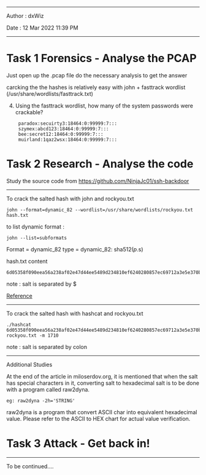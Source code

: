***

Author : dxWiz

Date : 12 Mar 2022 11:39 PM

***



# Task 1 Forensics - Analyse the PCAP 

Just open up the .pcap file do the necessary analysis to get the answer

carcking the the hashes is relatively easy with john + fasttrack wordlist (/usr/share/wordlists/fasttrack.txt)


4. Using the fasttrack wordlist, how many of the system passwords were crackable?

        paradox:secuirty3:18464:0:99999:7:::
        szymex:abcd123:18464:0:99999:7:::
        bee:secret12:18464:0:99999:7:::
        muirland:1qaz2wsx:18464:0:99999:7:::


# Task 2 Research - Analyse the code 

Study the source code from https://github.com/NinjaJc01/ssh-backdoor

***

To crack the salted hash with john and rockyou.txt
  
    john --format=dynamic_82 --wordlist=/usr/share/wordlists/rockyou.txt hash.txt 


to list dynamic format :

    john --list=subformats
    
Format = dynamic_82  type = dynamic_82: sha512($p.$s)


hash.txt content
    
    6d05358f090eea56a238af02e47d44ee5489d234810ef6240280857ec69712a3e5e370b8a41899d0196ade16c0d54327c5654019292cbfe0b5e98ad1fec71bed$1c362db832f3f864c8c2fe05f2002a05
    

note : salt is separated by $ 

[Reference](https://miloserdov.org/?p=5960#66)

***


To crack the salted hash with hashcat and rockyou.txt
    
    ./hashcat 6d05358f090eea56a238af02e47d44ee5489d234810ef6240280857ec69712a3e5e370b8a41899d0196ade16c0d54327c5654019292cbfe0b5e98ad1fec71bed:1c362db832f3f864c8c2fe05f2002a05 rockyou.txt -m 1710

note : salt is separated by colon

***

Additional Studies

At the end of the article in miloserdov.org, it is mentioned that when the salt has special characters in it, converting salt to hexadecimal salt is to be done with a program called raw2dyna.

    eg: raw2dyna -2h='STRING'


raw2dyna is a program that convert ASCII char into equivalent hexadecimal value. Please refer to the ASCII to HEX chart for actual value verification. 



# Task 3 Attack - Get back in! 
---
To be continued....
